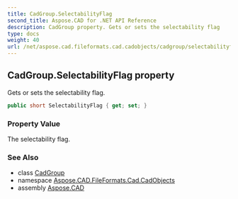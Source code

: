 ```yaml
---
title: CadGroup.SelectabilityFlag
second_title: Aspose.CAD for .NET API Reference
description: CadGroup property. Gets or sets the selectability flag
type: docs
weight: 40
url: /net/aspose.cad.fileformats.cad.cadobjects/cadgroup/selectabilityflag/
---
```

## CadGroup.SelectabilityFlag property

Gets or sets the selectability flag.

```csharp
public short SelectabilityFlag { get; set; }
```

### Property Value

The selectability flag.

### See Also

* class [CadGroup](../)
* namespace [Aspose.CAD.FileFormats.Cad.CadObjects](../../cadgroup/)
* assembly [Aspose.CAD](../../../)


